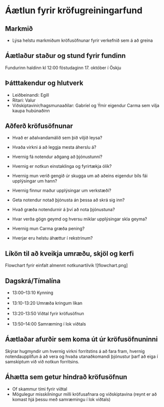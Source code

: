# Áætlun fyrir kröfugreiningarfund

## Markmið
- Lýsa helstu markmiðum kröfusöfnunar fyrir verkefnið sem á að greina 

## Áætlaður staður og stund fyrir fundinn 
Fundurinn haldinn kl 12:00 föstudaginn 17. október í Öskju

## Þátttakendur og hlutverk
- Leiðbeinandi: Egill
- Ritari: Valur
- Viðskiptavinir/hagsmunaaðilar: Gabríel og Ýmir eigendur Carma sem vilja kaupa hubúnaðinn

## Aðferð kröfusöfnunar

- Hvað er aðalvandamálið sem þið viljið leysa?

- Hvaða virkni á að leggja mesta áherslu á?

- Hvernig fá notendur aðgang að þjónustunni?

- Hvernig er notkun einstaklinga og fyrirtækja ólík?

- Hvernig mun verið gengið úr skugga um að aðeins eigendur bíls fái upplýsingar um hann?

- Hvernig finnur maður upplýsingar um verkstæði?

- Geta notendur notað þjónusta án þessa að skrá sig inn?

- Hvað græða notendurnir á því að nota þjónustuna?

- Hvar verða gögn geymd og hversu miklar upplýsingar skla geyma?

- Hvernig mun Carma græða pening?

- Hverjar eru helstu áhættur í rekstrinum?

## Líkön til að kveikja umræðu, skjöl og kerfi 
Flowchart fyrir einfalt almennt notkunartilvik
![flowchart.png]

## Dagskrá/Tímalína
- 13:00–13:10 Kynning
- 
- 13:10-13:20 Umræða kringum líkan
-
- 13:20-13:50 Viðtal fyrir kröfusöfnun
- 
- 13:50–14:00 Samræming í lok viðtals

## Áætlaðar afurðir sem koma út úr kröfusöfnuninni 
Skýrar hugmyndir um hvernig virkni forritstins á að fara fram, hvernig notendaupplifun á að vera og hvaða utanaðkomandi þjónustur þarf að eiga í samskiptum við við notkun forritsins.

## Áhætta sem getur hindrað kröfusöfnun 
- Of skammur tími fyrir viðtal
- Mögulegur misskilningur milli kröfusafnara og viðskiptavina (reynt er að komast hjá þessu með samræmingu í lok viðtals)

